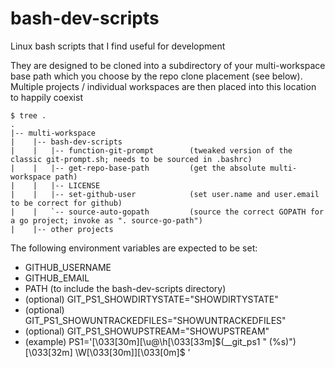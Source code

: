 # bash-dev-scripts

Linux bash scripts that I find useful for development

They are designed to be cloned into a subdirectory of your multi-workspace base path which you choose by the repo clone placement (see below).  Multiple projects / individual workspaces are then placed into this location to happily coexist

    $ tree .
    .
    |-- multi-workspace
    |    |-- bash-dev-scripts
	|    |   |-- function-git-prompt        (tweaked version of the classic git-prompt.sh; needs to be sourced in .bashrc)
    |    |   |-- get-repo-base-path         (get the absolute multi-workspace path)
    |    |   |-- LICENSE
    |    |   |-- set-github-user            (set user.name and user.email to be correct for github)
    |    |   `-- source-auto-gopath         (source the correct GOPATH for a go project; invoke as ". source-go-path")
    |    |-- other projects

The following environment variables are expected to be set:
* GITHUB_USERNAME
* GITHUB_EMAIL
* PATH (to include the bash-dev-scripts directory)
* (optional) GIT_PS1_SHOWDIRTYSTATE="SHOWDIRTYSTATE"
* (optional) GIT_PS1_SHOWUNTRACKEDFILES="SHOWUNTRACKEDFILES"
* (optional) GIT_PS1_SHOWUPSTREAM="SHOWUPSTREAM"
* (example) PS1='\[\033[30m\][\u@\h\[\033[33m\]$(__git_ps1 " (%s)")\[\033[32m\] \W\[\033[30m\]]\[\033[0m\]\$ '
